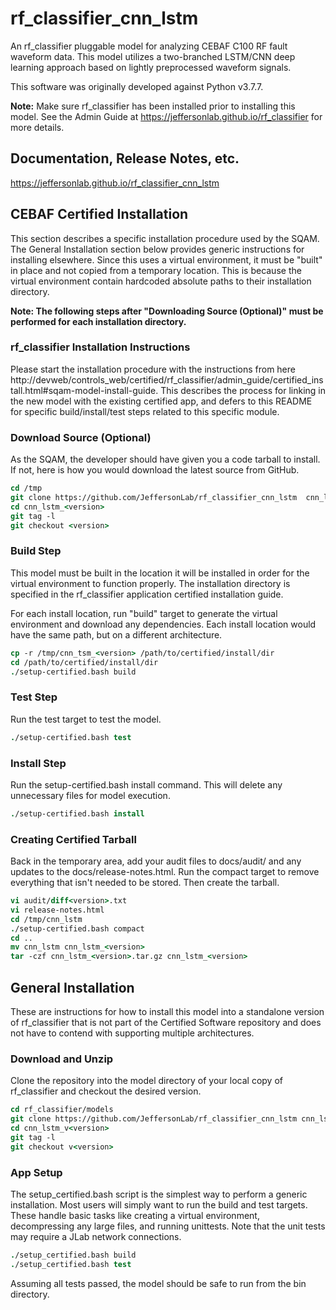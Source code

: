 # rf_classifier_cnn_lstm
An rf_classifier pluggable model for analyzing CEBAF C100 RF fault waveform data.  This model utilizes a two-branched
LSTM/CNN deep learning approach based on lightly preprocessed waveform signals.

This software was originally developed against Python v3.7.7.

**Note:** Make sure rf_classifier has been installed prior to installing this model.  See the Admin Guide at 
https://jeffersonlab.github.io/rf_classifier for more details.  

## Documentation, Release Notes, etc.
https://jeffersonlab.github.io/rf_classifier_cnn_lstm

## CEBAF Certified Installation
This section describes a specific installation procedure used by the SQAM.  The General Installation section below 
provides generic instructions for installing elsewhere.  Since this uses a virtual environment, it must be "built" in 
place and not copied from a temporary location.  This is because the virtual environment contain hardcoded absolute 
paths to their installation directory.

**Note: The following steps after "Downloading Source (Optional)" must be performed for each installation directory.** 

### rf_classifier Installation Instructions
Please start the installation procedure with the instructions from here http://devweb/controls_web/certified/rf_classifier/admin_guide/certified_install.html#sqam-model-install-guide.  This describes the process for linking in the new model with the existing certified app, and defers to this README for specific build/install/test steps related to this specific module.

### Download Source (Optional)
As the SQAM, the developer should have given you a code tarball to install.  If not, here is how you would download the
latest source from GitHub. 
```tcsh
cd /tmp
git clone https://github.com/JeffersonLab/rf_classifier_cnn_lstm  cnn_lstm_<version>
cd cnn_lstm_<version>
git tag -l
git checkout <version>
```

### Build Step
This model must be built in the location it will be installed in order for the virtual environment to function properly.
The installation directory is specified in the rf_classifier application certified installation guide.

For each install location, run "build" target to generate the virtual environment and download any dependencies.  Each
install location would have the same path, but on a different architecture.
```tcsh
cp -r /tmp/cnn_tsm_<version> /path/to/certified/install/dir
cd /path/to/certified/install/dir
./setup-certified.bash build
```

### Test Step
Run the test target to test the model.
```tcsh
./setup-certified.bash test
```

### Install Step
Run the setup-certified.bash install command.  This will delete any unnecessary files for model execution.
```tcsh
./setup-certified.bash install
```

### Creating Certified Tarball
Back in the temporary area, add your audit files to docs/audit/ and any updates to the docs/release-notes.html.
Run the compact target to remove everything that isn't needed to be stored.  Then create the tarball.

```tcsh
vi audit/diff<version>.txt
vi release-notes.html
cd /tmp/cnn_lstm
./setup-certified.bash compact
cd ..
mv cnn_lstm cnn_lstm_<version>
tar -czf cnn_lstm_<version>.tar.gz cnn_lstm_<version>
```

## General Installation
These are instructions for how to install this model into a standalone version of rf_classifier that is not part of the
Certified Software repository and does not have to contend with supporting multiple architectures.

### Download and Unzip
Clone the repository into the model directory of your local copy of rf_classifier and checkout the desired version.

```tcsh
cd rf_classifier/models
git clone https://github.com/JeffersonLab/rf_classifier_cnn_lstm cnn_lstm_v<version>
cd cnn_lstm_v<version>
git tag -l
git checkout v<version>
```

### App Setup
The setup_certified.bash script is the simplest way to perform a generic installation.  Most users will simply want to
run the build and test targets.  These handle basic tasks like creating a virtual environment, decompressing any large
files, and running unittests.  Note that the unit tests may require a JLab network connections.
```tcsh
./setup_certified.bash build
./setup_certified.bash test
```

Assuming all tests passed, the model should be safe to run from the bin directory.
